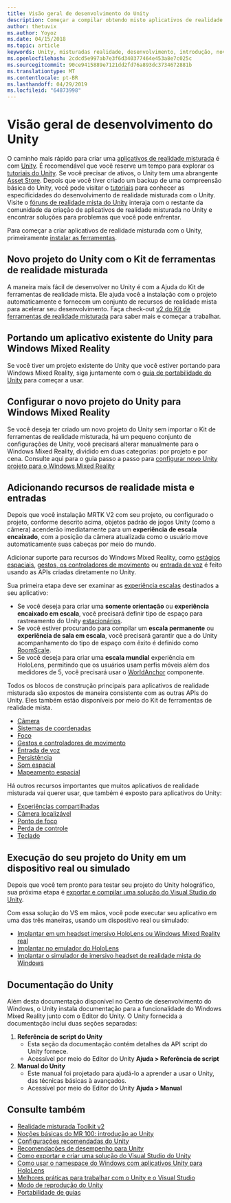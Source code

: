 ```yaml
---
title: Visão geral de desenvolvimento do Unity
description: Começar a compilar obtendo misto aplicativos de realidade no Unity.
author: thetuvix
ms.author: Yoyoz
ms.date: 04/15/2018
ms.topic: article
keywords: Unity, misturadas realidade, desenvolvimento, introdução, novo projeto, portabilidade, funcionalidade, câmera, simulação, emulação, documentação
ms.openlocfilehash: 2cdcd5e997ab7e3f6d340377464e453a8e7c025c
ms.sourcegitcommit: 90ce9415889e7121dd2fd76a893dc3734672881b
ms.translationtype: MT
ms.contentlocale: pt-BR
ms.lasthandoff: 04/29/2019
ms.locfileid: "64873998"
---
```

# <a name="unity-development-overview"></a>Visão geral de desenvolvimento do Unity

O caminho mais rápido para criar uma [aplicativos de realidade misturada](app-views.md) é com [Unity](http://aka.ms/HoloLensUnity). É recomendável que você reserve um tempo para explorar os [tutoriais do Unity](https://unity3d.com/learn/tutorials). Se você precisar de ativos, o Unity tem uma abrangente [Asset Store](https://www.assetstore.unity3d.com/). Depois que você tiver criado um backup de uma compreensão básica do Unity, você pode visitar o [tutoriais](tutorials.md) para conhecer as especificidades do desenvolvimento de realidade misturada com o Unity. Visite o [fóruns de realidade mista do Unity](http://forum.unity3d.com/forums/hololens.102/) interaja com o restante da comunidade da criação de aplicativos de realidade misturada no Unity e encontrar soluções para problemas que você pode enfrentar.


Para começar a criar aplicativos de realidade misturada com o Unity, primeiramente [instalar as ferramentas](install-the-tools.md). 

## <a name="new-unity-project-with-mixed-reality-toolkit"></a>Novo projeto do Unity com o Kit de ferramentas de realidade misturada 

A maneira mais fácil de desenvolver no Unity é com a Ajuda do Kit de ferramentas de realidade mista. Ele ajuda você a instalação com o projeto automaticamente e fornecem um conjunto de recursos de realidade mista para acelerar seu desenvolvimento. Faça check-out [v2 do Kit de ferramentas de realidade misturada](mrtk-getting-started.md) para saber mais e começar a trabalhar. 

## <a name="porting-an-existing-unity-app-to-windows-mixed-reality"></a>Portando um aplicativo existente do Unity para Windows Mixed Reality

Se você tiver um projeto existente do Unity que você estiver portando para Windows Mixed Reality, siga juntamente com o [guia de portabilidade do Unity](porting-guides.md) para começar a usar.

## <a name="configuring-new-unity-project-for-windows-mixed-reality"></a>Configurar o novo projeto do Unity para Windows Mixed Reality

Se você deseja ter criado um novo projeto do Unity sem importar o Kit de ferramentas de realidade misturada, há um pequeno conjunto de configurações de Unity, você precisará alterar manualmente para o Windows Mixed Reality, dividido em duas categorias: por projeto e por cena. Consulte aqui para o guia passo a passo para [configurar novo Unity projeto para o Windows Mixed Reality](Configure-Unity-Project.md)

## <a name="adding-mixed-reality-capabilities-and-inputs"></a>Adicionando recursos de realidade mista e entradas

Depois que você instalação MRTK V2 com seu projeto, ou configurado o projeto, conforme descrito acima, objetos padrão de jogos Unity (como a câmera) acenderão imediatamente para um **experiência de escala encaixado**, com a posição da câmera atualizada como o usuário move automaticamente suas cabeças por meio do mundo.

Adicionar suporte para recursos do Windows Mixed Reality, como [estágios espaciais](coordinate-systems.md#spatial-coordinate-systems), [gestos, os controladores de movimento](gestures-and-motion-controllers-in-unity.md) ou [entrada de voz](voice-input-in-unity.md) é feito usando as APIs criadas diretamente no Unity. 

Sua primeira etapa deve ser examinar as [experiência escalas](coordinate-systems.md) destinados a seu aplicativo:
* Se você deseja para criar uma **somente orientação** ou **experiência encaixado em escala**, você precisará definir tipo de espaço para rastreamento do Unity [estacionários](coordinate-systems-in-unity.md#building-an-orientation-only-or-seated-scale-experience).
* Se você estiver procurando para compilar um **escala permanente** ou **experiência de sala em escala**, você precisará garantir que a do Unity acompanhamento do tipo de espaço com êxito é definido como [RoomScale](coordinate-systems-in-unity.md#building-an-orientation-only-or-seated-scale-experience).
* Se você deseja para criar uma **escala mundial** experiência em HoloLens, permitindo que os usuários usam perfis móveis além dos medidores de 5, você precisará usar o [WorldAnchor](coordinate-systems-in-unity.md#building-a-world-scale-experience) componente.

Todos os blocos de construção principais para aplicativos de realidade misturada são expostos de maneira consistente com as outras APIs do Unity. Eles também estão disponíveis por meio do Kit de ferramentas de realidade mista.
* [Câmera](camera-in-unity.md)
* [Sistemas de coordenadas](coordinate-systems-in-unity.md)
* [Foco](gaze-in-unity.md)
* [Gestos e controladores de movimento](gestures-and-motion-controllers-in-unity.md)
* [Entrada de voz](voice-input-in-unity.md)
* [Persistência](persistence-in-unity.md)
* [Som espacial](spatial-sound-in-unity.md)
* [Mapeamento espacial](spatial-mapping-in-unity.md)

Há outros recursos importantes que muitos aplicativos de realidade misturada vai querer usar, que também é exposto para aplicativos do Unity:
* [Experiências compartilhadas](shared-experiences-in-unity.md)
* [Câmera localizável](locatable-camera-in-unity.md)
* [Ponto de foco](focus-point-in-unity.md)
* [Perda de controle](tracking-loss-in-unity.md)
* [Teclado](keyboard-input-in-unity.md)

## <a name="running-your-unity-project-on-a-real-or-simulated-device"></a>Execução do seu projeto do Unity em um dispositivo real ou simulado

Depois que você tem pronto para testar seu projeto do Unity holográfico, sua próxima etapa é [exportar e compilar uma solução do Visual Studio do Unity](exporting-and-building-a-unity-visual-studio-solution.md).

Com essa solução do VS em mãos, você pode executar seu aplicativo em uma das três maneiras, usando um dispositivo real ou simulado:
* [Implantar em um headset imersivo HoloLens ou Windows Mixed Reality real](using-visual-studio.md)
* [Implantar no emulador do HoloLens](using-the-hololens-emulator.md)
* [Implantar o simulador de imersivo headset de realidade mista do Windows](using-the-windows-mixed-reality-simulator.md)

## <a name="unity-documentation"></a>Documentação do Unity

Além desta documentação disponível no Centro de desenvolvimento do Windows, o Unity instala documentação para a funcionalidade do Windows Mixed Reality junto com o Editor do Unity. O Unity fornecida a documentação inclui duas seções separadas:
1. **Referência de script do Unity**
    * Esta seção da documentação contém detalhes da API script do Unity fornece.
    * Acessível por meio do Editor do Unity **Ajuda > Referência de script**
2. **Manual do Unity**
    * Este manual foi projetado para ajudá-lo a aprender a usar o Unity, das técnicas básicas à avançados.
    * Acessível por meio do Editor do Unity **Ajuda > Manual**

## <a name="see-also"></a>Consulte também
* [Realidade misturada Toolkit v2](mrtk-getting-started.md)
* [Noções básicas do MR 100: introdução ao Unity](holograms-100.md)
* [Configurações recomendadas do Unity](recommended-settings-for-unity.md)
* [Recomendações de desempenho para Unity](performance-recommendations-for-unity.md)
* [Como exportar e criar uma solução do Visual Studio do Unity](exporting-and-building-a-unity-visual-studio-solution.md)
* [Como usar o namespace do Windows com aplicativos Unity para HoloLens](using-the-windows-namespace-with-unity-apps-for-hololens.md)
* [Melhores práticas para trabalhar com o Unity e o Visual Studio](best-practices-for-working-with-unity-and-visual-studio.md)
* [Modo de reprodução do Unity](unity-play-mode.md)
* [Portabilidade de guias](porting-guides.md)

